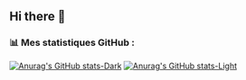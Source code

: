 ## Hi there 👋

### 📊 Mes statistiques GitHub :

[![Anurag's GitHub stats-Dark](https://github-readme-stats.vercel.app/api?username=bpiaple&show_icons=true&theme=dark#gh-dark-mode-only)](https://github.com/bpiaple)
[![Anurag's GitHub stats-Light](https://github-readme-stats.vercel.app/api?username=bpiaple&show_icons=true&theme=default#gh-light-mode-only)](https://github.com/bpiaple/#gh-light-mode-only)
